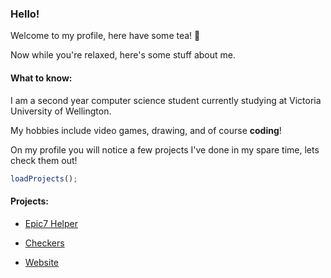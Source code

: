### Hello!
Welcome to my profile, here have some tea! :tea:

Now while you're relaxed, here's some stuff about me.

#### What to know:
I am a second year computer science student currently studying at Victoria University of Wellington.

My hobbies include video games, drawing, and of course **coding**!

On my profile you will notice a few projects I've done in my spare time, lets check them out!

```javascript
loadProjects();
```
#### Projects:
- [Epic7 Helper](https://github.com/Cameronl14320/epic7-helper)
 
- [Checkers](https://github.com/Cameronl14320/Checkers)
 
- [Website](https://github.com/Cameronl14320/PersonalWebsite)
 
